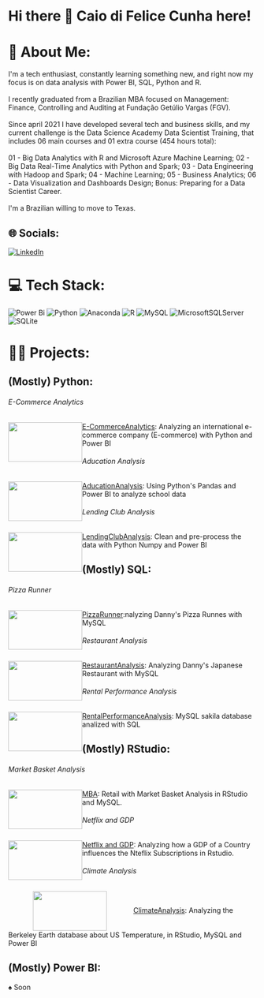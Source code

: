 # Hi there 👋 Caio di Felice Cunha here!

# 💫 About Me:
I'm a tech enthusiast, constantly learning something new, and right now my focus is on data analysis with Power BI, SQL, Python and R.<br><br>I recently graduated from a Brazilian MBA focused on Management: Finance, Controlling and Auditing at Fundação Getúlio Vargas (FGV).<br><br>Since april 2021 I have developed several tech and business skills, and my current challenge is the Data Science Academy Data Scientist Training, that includes 06 main courses and 01 extra course (454 hours total): <br><br>01 - Big Data Analytics with R and Microsoft Azure Machine Learning; 02 - Big Data Real-Time Analytics with Python and Spark; 03 - Data Engineering with Hadoop and Spark; 04 - Machine Learning; 05 - Business Analytics; 06 - Data Visualization and Dashboards Design; Bonus: Preparing for a Data Scientist Career.<br><br>I'm a Brazilian willing to move to Texas.


## 🌐 Socials:
[![LinkedIn](https://img.shields.io/badge/LinkedIn-%230077B5.svg?logo=linkedin&logoColor=white)](https://linkedin.com/in/caio-felicio-cunha) 

# 💻 Tech Stack:
![Power Bi](https://img.shields.io/badge/power_bi-F2C811?style=for-the-badge&logo=powerbi&logoColor=black) ![Python](https://img.shields.io/badge/python-3670A0?style=for-the-badge&logo=python&logoColor=ffdd54) ![Anaconda](https://img.shields.io/badge/Anaconda-%2344A833.svg?style=for-the-badge&logo=anaconda&logoColor=white) ![R](https://img.shields.io/badge/r-%23276DC3.svg?style=for-the-badge&logo=r&logoColor=white) ![MySQL](https://img.shields.io/badge/mysql-%2300f.svg?style=for-the-badge&logo=mysql&logoColor=white) ![MicrosoftSQLServer](https://img.shields.io/badge/Microsoft%20SQL%20Sever-CC2927?style=for-the-badge&logo=microsoft%20sql%20server&logoColor=white) ![SQLite](https://img.shields.io/badge/sqlite-%2307405e.svg?style=for-the-badge&logo=sqlite&logoColor=white) 

# :scientist: Projects:
## (Mostly) Python:

###### E-Commerce Analytics
<img src=https://user-images.githubusercontent.com/111542025/227748719-b52177e7-51c6-4afa-b9e8-56b65812e2d6.png width="150" height="80" style="float:left"> [E-CommerceAnalytics](https://github.com/Caio-Felice-Cunha/E-CommerceAnalytics): Analyzing an international e-commerce company (E-commerce) with Python and Power BI

###### Aducation Analysis
<img src=https://user-images.githubusercontent.com/111542025/227364082-d1c31dfe-d467-466f-81a5-34aa085eb175.jpg width="150" height="80" style="float:left"> [AducationAnalysis](https://github.com/Caio-Felice-Cunha/AducationAnalysis): Using Python's Pandas and Power BI to analyze school data

###### Lending Club Analysis
<img src=https://user-images.githubusercontent.com/111542025/226976602-38713a08-415e-4527-b4c3-a02a7d784c47.png width="150" height="80" style="float:left"> [LendingClubAnalysis](https://github.com/Caio-Felice-Cunha/LendingClubAnalysis): Clean and pre-process the data with Python Numpy and Power BI

## (Mostly) SQL:
###### Pizza Runner
<img src=https://user-images.githubusercontent.com/111542025/230741077-e444f1e8-b758-4eea-a024-11ca0dd708de.png width="150" height="80" style="float:left"> [PizzaRunner](https://github.com/Caio-Felice-Cunha/PizzaRunner):nalyzing Danny's Pizza Runnes with MySQL

###### Restaurant Analysis
<img src=https://user-images.githubusercontent.com/111542025/230174246-f261edf2-293a-4c96-9158-ae1b5d9a1193.png width="150" height="80" style="float:left"> [RestaurantAnalysis](https://github.com/Caio-Felice-Cunha/RestaurantAnalysis): Analyzing Danny's Japanese Restaurant with MySQL

###### Rental Performance Analysis
<img src=https://user-images.githubusercontent.com/111542025/229197103-3829a42c-a8fc-450e-83f8-b5c5dcc4164e.jpg width="150" height="80" style="float:left"> [RentalPerformanceAnalysis](https://github.com/Caio-Felice-Cunha/RentalPerformanceAnalysis): MySQL sakila database analized with SQL

## (Mostly) RStudio:
###### Market Basket Analysis
<img src=https://user-images.githubusercontent.com/111542025/226118542-f536315b-e479-42be-a613-a846c044e1bb.jpeg width="150" height="80" style="float:left"> [MBA](https://github.com/Caio-Felice-Cunha/MarketBasketAnalysis): Retail with Market Basket Analysis in RStudio and MySQL. 

###### Netflix and GDP
<img src=https://user-images.githubusercontent.com/111542025/226118013-93dc490e-ff12-4085-a454-7a15b8ab774b.png width="150" height="80" style="float:left"> [Netflix and GDP](https://github.com/Caio-Felice-Cunha/Netflix-GDP): Analyzing how a GDP of a Country influences the Nteflix Subscriptions in Rstudio.

###### Climate Analysis
<img src=https://user-images.githubusercontent.com/111542025/226117187-1690642a-bceb-42d4-8a12-3b0bda074cbd.png width="150" height="80" style="vertical-align:middle;margin:0px 50px"> [ClimateAnalysis](https://github.com/Caio-Felice-Cunha/ClimateAnalysis): Analyzing the Berkeley Earth database about US Temperature, in RStudio, MySQL and Power BI

## (Mostly) Power BI:
&spades; Soon





